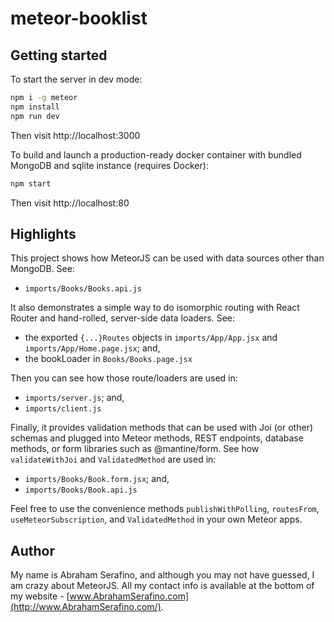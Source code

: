 # meteor-booklist

## Getting started

To start the server in dev mode:

```bash
npm i -g meteor
npm install
npm run dev
```

Then visit http://localhost:3000

To build and launch a production-ready docker container with bundled MongoDB and sqlite instance (requires Docker):

```bash
npm start
```

Then visit http://localhost:80

## Highlights

This project shows how MeteorJS can be used with data sources other than MongoDB. See:
* `imports/Books/Books.api.js`

It also demonstrates a simple way to do isomorphic routing with React Router and hand-rolled,
server-side data loaders. See:
* the exported `{...}Routes` objects in `imports/App/App.jsx` and `imports/App/Home.page.jsx`; and,
* the bookLoader in `Books/Books.page.jsx`

Then you can see how those route/loaders are used in:
* `imports/server.js`; and,
* `imports/client.js`

Finally, it provides validation methods that can be used with Joi (or other) schemas and plugged
into Meteor methods, REST endpoints, database methods, or form libraries such as @mantine/form. See how
`validateWithJoi` and `ValidatedMethod` are used in:

* `imports/Books/Book.form.jsx`; and,
* `imports/Books/Book.api.js`

Feel free to use the convenience methods `publishWithPolling`, `routesFrom`, `useMeteorSubscription`,
and `ValidatedMethod` in your own Meteor apps.

## Author

My name is Abraham Serafino, and although you may not have guessed, I am crazy about MeteorJS. All my contact info
is available at the bottom of my website - [www.AbrahamSerafino.com](http://www.AbrahamSerafino.com/).
